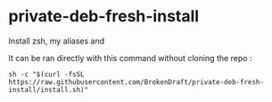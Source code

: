 # private-deb-fresh-install

Install zsh, my aliases and 

It can be ran directly with this command without cloning the repo :

`sh -c "$(curl -fsSL https://raw.githubusercontent.com/BrokenDraft/private-deb-fresh-install/install.sh)"`
